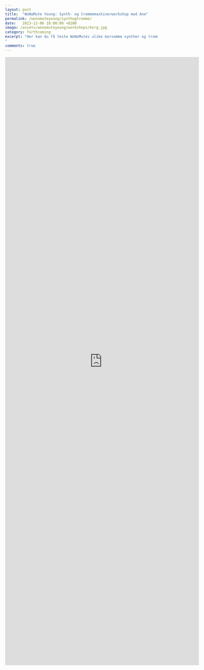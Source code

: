 ```yaml
---
layout: post
title:  "WoNoMute Young: Synth- og trommemaskinerworkshop med Ane"
permalink: /wonomuteyoung/synthogtromme/
date:   2023-12-06 18:00:00 +0200
image: /assets/wonomuteyoung/workshops/korg.jpg
category: forthcoming
excerpt: "Her kan du få teste WoNoMutes ulike morsomme synther og trommemaskiner, samt få en enkel innføring i disse slik at du kan lære mer på egenhånd. Vi har blant annet Korg Volca Keys og Korg Volca Beats. Det blir også tid til å jobbe med et kreativt prosjekt hvor vi bruker det vi har lært til å lage et lite lydstykke.
"
comments: true
---
```

 
<iframe src="https://docs.google.com/forms/d/e/1FAIpQLScoEHVG56tYcYWkrNXhK1u-sHtp4Z8Ci-UblVsdrJ1bpCHy1g/viewform?embedded=true" width="640" height="2003" frameborder="0" marginheight="0" marginwidth="0">Laster inn …</iframe>